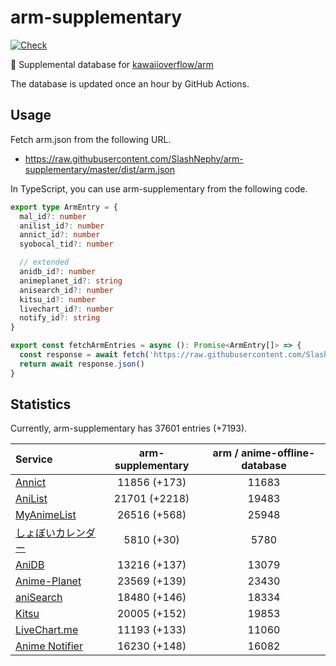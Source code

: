 # arm-supplementary

[![Check](https://github.com/SlashNephy/arm-supplementary/actions/workflows/check-node.yml/badge.svg)](https://github.com/SlashNephy/arm-supplementary/actions/workflows/check-node.yml)

💊 Supplemental database for [kawaiioverflow/arm](https://github.com/kawaiioverflow/arm)

The database is updated once an hour by GitHub Actions.

## Usage

Fetch arm.json from the following URL.

- https://raw.githubusercontent.com/SlashNephy/arm-supplementary/master/dist/arm.json

In TypeScript, you can use arm-supplementary from the following code.

```TypeScript
export type ArmEntry = {
  mal_id?: number
  anilist_id?: number
  annict_id?: number
  syobocal_tid?: number

  // extended
  anidb_id?: number
  animeplanet_id?: string
  anisearch_id?: number
  kitsu_id?: number
  livechart_id?: number
  notify_id?: string
}

export const fetchArmEntries = async (): Promise<ArmEntry[]> => {
  const response = await fetch('https://raw.githubusercontent.com/SlashNephy/arm-supplementary/master/dist/arm.json')
  return await response.json()
}
```

## Statistics

Currently, arm-supplementary has 37601 entries (+7193).

| Service                                     | arm-supplementary | arm / anime-offline-database |
| :------------------------------------------ | :---------------: | :--------------------------: |
| [Annict](https://annict.com)                |   11856 (+173)    |            11683             |
| [AniList](https://anilist.co)               |   21701 (+2218)   |            19483             |
| [MyAnimeList](https://myanimelist.net)      |   26516 (+568)    |            25948             |
| [しょぼいカレンダー](https://cal.syoboi.jp) |    5810 (+30)     |             5780             |
| [AniDB](https://anidb.net)                  |   13216 (+137)    |            13079             |
| [Anime-Planet](https://anime-planet.com)    |   23569 (+139)    |            23430             |
| [aniSearch](https://anisearch.com)          |   18480 (+146)    |            18334             |
| [Kitsu](https://kitsu.io)                   |   20005 (+152)    |            19853             |
| [LiveChart.me](https://livechart.me)        |   11193 (+133)    |            11060             |
| [Anime Notifier](https://notify.moe)        |   16230 (+148)    |            16082             |
